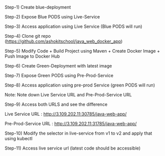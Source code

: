 Step-1) Create blue-deployment

Step-2) Expose Blue PODS using Live-Service

Step-3) Access application using Live Service (Blue PODS will run)

Step-4) Clone git repo (https://github.com/ashokitschool/java_web_docker_app)

Step-5) Modify Code + Build Project using Maven + Create Docker Image + Push Image to Docker Hub

Step-6) Create Green-Deployment with latest image

Step-7) Expose Green PODS using Pre-Prod-Service

Step-8) Access application using pre-prod Service (green PODS will run)

Note: Note down Live Service URL and Pre-Prod-Service URL 

Step-9) Access both URLS and see the difference


Live Service URL : http://3.109.202.11:30785/java-web-app/

Pre-Prod-Service URL : http://3.109.202.11:31785/java-web-app/


Step-10) Modify the selector in live-service from v1 to v2 and apply that using kubectl


Step-11) Access live service url (latest code should be accessible)
